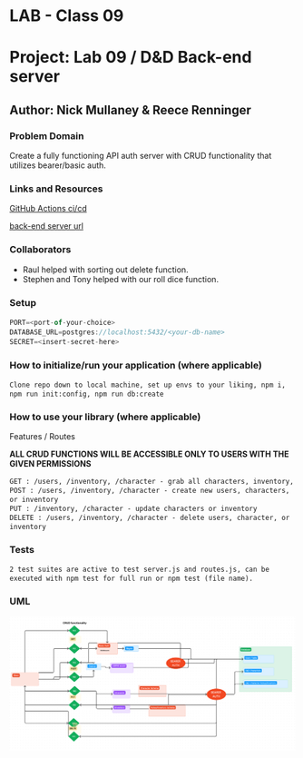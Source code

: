 # LAB - Class 09

# Project: Lab 09 / D&D Back-end server

## Author: Nick Mullaney & Reece Renninger

### Problem Domain

Create a fully functioning API auth server with CRUD functionality that utilizes bearer/basic auth.

### Links and Resources

[GitHub Actions ci/cd](https://github.com/ReeceRenninger/lab09-PartnerProject)

[back-end server url](https://dandd-backend-project.onrender.com)

### Collaborators

- Raul helped with sorting out delete function.
- Stephen and Tony helped with our roll dice function.

### Setup

```javascript
PORT=<port-of-your-choice>
DATABASE_URL=postgres://localhost:5432/<your-db-name>
SECRET=<insert-secret-here>
```

### How to initialize/run your application (where applicable)

    Clone repo down to local machine, set up envs to your liking, npm i, npm run init:config, npm run db:create

### How to use your library (where applicable)
Features / Routes

  **ALL CRUD FUNCTIONS WILL BE ACCESSIBLE ONLY TO USERS WITH THE GIVEN PERMISSIONS**

    GET : /users, /inventory, /character - grab all characters, inventory, 
    POST : /users, /inventory, /character - create new users, characters, or inventory
    PUT : /inventory, /character - update characters or inventory
    DELETE : /users, /inventory, /character - delete users, character, or inventory

### Tests

    2 test suites are active to test server.js and routes.js, can be executed with npm test for full run or npm test (file name).

### UML

![UML for D&D Project Lab](assets/UML-lab09.png)